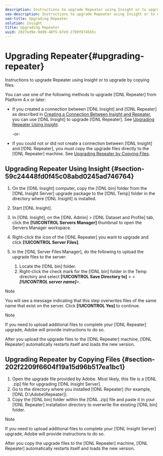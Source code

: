 ```yaml
---
description: Instructions to upgrade Repeater using Insight or to upgrade by copying files.
seo-description: Instructions to upgrade Repeater using Insight or to upgrade by copying files.
seo-title: Upgrading Repeater
solution: Insight
title: Upgrading Repeater
uuid: 2027ed9e-9dd9-40f5-b7e9-2709f8745b5c
---
```


# Upgrading Repeater{#upgrading-repeater}

Instructions to upgrade Repeater using Insight or to upgrade by copying files.

You can use one of the following methods to upgrade [!DNL Repeater] from Platform 4.x or later:

* If you created a connection between [!DNL Insight] and [!DNL Repeater] as described in [Creating a Connection Between Insight and Repeater](../../../../home/c-inst-svr/c-rptr-fntly/c-cnfg-rptr-fntly/t-crt-conn-ins-rptr.md#task-785bfe5f0e31484683e4345038add118), you can use [!DNL Insight] to upgrade [!DNL Repeater]. See [Upgrading Repeater Using Insight](../../../../home/c-inst-svr/c-upgrd-uninst-sftwr/c-upgrd-sftwr/c-upgrd-rptr.md#section-59c24448fd0f45c08abd0245ad746764).

  -or- 

* If you could not or did not create a connection between [!DNL Insight] and [!DNL Repeater], you must copy the upgrade files directly to the [!DNL Repeater] machine. See [Upgrading Repeater by Copying Files](../../../../home/c-inst-svr/c-upgrd-uninst-sftwr/c-upgrd-sftwr/c-upgrd-rptr.md#section-202f2209f6604f19a15d96b517ea1bc1).

## Upgrading Repeater Using Insight {#section-59c24448fd0f45c08abd0245ad746764}

1. On the [!DNL Insight] computer, copy the [!DNL bin] folder from the [!DNL Insight Server] upgrade package to the [!DNL Temp] folder in the directory where [!DNL Insight] is installed. 
1. Start [!DNL Insight]. 
1. In [!DNL Insight], on the [!DNL Admin] > [!DNL Dataset and Profile] tab, click the **[!UICONTROL Servers Manager]** thumbnail to open the Servers Manager workspace. 
1. Right-click the icon of the [!DNL Repeater] you want to upgrade and click **[!UICONTROL Server Files]**. 
1. In the [!DNL Server Files Manager], do the following to upload the upgrade files to the server:

    1. Locate the [!DNL bin] folder. 
    1. Right-click the check mark for the [!DNL bin] folder in the Temp directory and select **[!UICONTROL Save Directory to]** > *< **[!UICONTROL server name]**>*.

>[!NOTE]
>
>You will see a message indicating that this step overwrites files of the same name that exist on the server. Click **[!UICONTROL Yes]** to continue.

>[!NOTE]
>
>If you need to upload additional files to complete your [!DNL Repeater] upgrade, Adobe will provide instructions to do so.

After you upload the upgrade files to the [!DNL Repeater] machine, [!DNL Repeater] automatically restarts itself and loads the new version.

## Upgrading Repeater by Copying Files {#section-202f2209f6604f19a15d96b517ea1bc1}

1. Open the upgrade file provided by Adobe. Most likely, this file is a [!DNL .zip] file for upgrading [!DNL Insight Server]. 
1. Go to the directory where you installed [!DNL Repeater] (for example, [!DNL D:\Adobe\Repeater]). 
1. Copy the [!DNL bin] folder within the [!DNL .zip] file and paste it in your [!DNL Repeater] installation directory to overwrite the existing [!DNL bin] folder.

>[!NOTE]
>
>If you need to upload additional files to complete your [!DNL Insight Server] upgrade, Adobe will provide instructions to do so.

After you copy the upgrade files to the [!DNL Repeater] machine, [!DNL Repeater] automatically restarts itself and loads the new version. 
